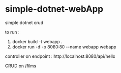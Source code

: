# simple-dotnet-webApp
simple dotnet crud

to run :
1) docker build -t webapp .
2) docker run -d -p 8080:80 --name webapp webapp

controller on endpoint :
http://localhost:8080/api/hello

CRUD on /films
